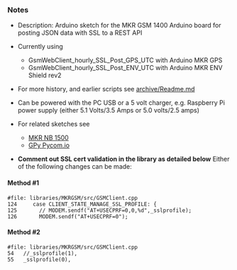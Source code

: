 ### Notes
* Description: Arduino sketch for the MKR GSM 1400 Arduino board for posting JSON data with SSL to a REST API
* Currently using
    * GsmWebClient_hourly_SSL_Post_GPS_UTC with Arduino MKR GPS
    * GsmWebClient_hourly_SSL_Post_ENV_UTC with Arduino MKR ENV Shield rev2 

* For more history, and earlier scripts see [archive/Readme.md](archive)
* Can be powered with the PC USB or a 5 volt charger, e.g. Raspberry Pi power supply (either 5.1 Volts/3.5 Amps or 5.0 volts/2.5 amps)
* For related sketches see
    * [MKR NB 1500](https://github.com/johnedstone/MKR-NB-1500-sketches)
    * [GPy Pycom.io](https://github.com/johnedstone/pycom-gpy)

* __Comment out SSL cert validation in the library as detailed below__
Either of the following changes can be made:

#### Method #1
```
#file: libraries/MKRGSM/src/GSMClient.cpp
124     case CLIENT_STATE_MANAGE_SSL_PROFILE: {
125       // MODEM.sendf("AT+USECPRF=0,0,%d",_sslprofile);
126       MODEM.sendf("AT+USECPRF=0");
```

#### Method #2
```
#file: libraries/MKRGSM/src/GSMClient.cpp
54   //_sslprofile(1),
55   _sslprofile(0),
```

